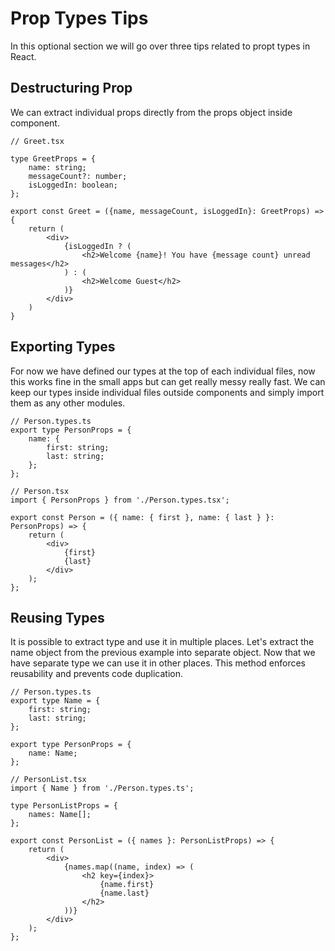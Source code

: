 # **Prop Types Tips**

In this optional section we will go over three tips related to propt types in React.

## **Destructuring Prop**

We can extract individual props directly from the props object inside component.

```tsx
// Greet.tsx

type GreetProps = {
	name: string;
	messageCount?: number;
	isLoggedIn: boolean;
};

export const Greet = ({name, messageCount, isLoggedIn}: GreetProps) => {
    return (
        <div>
            {isLoggedIn ? (
                <h2>Welcome {name}! You have {message count} unread messages</h2>
            ) : (
                <h2>Welcome Guest</h2>
            )}
        </div>
    )
}
```

## **Exporting Types**

For now we have defined our types at the top of each individual files, now this works fine in the small apps but can
get really messy really fast. We can keep our types inside individual files outside components and simply import them
as any other modules.

```tsx
// Person.types.ts
export type PersonProps = {
	name: {
		first: string;
		last: string;
	};
};

// Person.tsx
import { PersonProps } from './Person.types.tsx';

export const Person = ({ name: { first }, name: { last } }: PersonProps) => {
	return (
		<div>
			{first}
			{last}
		</div>
	);
};
```

## **Reusing Types**

It is possible to extract type and use it in multiple places. Let's extract the name object from the previous example
into separate object. Now that we have separate type we can use it in other places. This method enforces reusability and
prevents code duplication.

```tsx
// Person.types.ts
export type Name = {
	first: string;
	last: string;
};

export type PersonProps = {
	name: Name;
};

// PersonList.tsx
import { Name } from './Person.types.ts';

type PersonListProps = {
	names: Name[];
};

export const PersonList = ({ names }: PersonListProps) => {
	return (
		<div>
			{names.map((name, index) => (
				<h2 key={index}>
					{name.first}
					{name.last}
				</h2>
			))}
		</div>
	);
};
```
